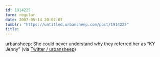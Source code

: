 ```yaml
---
id: 1914225
form: regular
date: 2007-05-14 20:07:07
tumblr: "https://untitled.urbansheep.com/post/1914225"
title:
---
```


<p>urbansheep: She could never understand why they referred her as &ldquo;KY Jenny&rdquo; (via <a href="http://twitter.com/urbansheep/statuses/63836432">Twitter / urbansheep</a>)</p>

